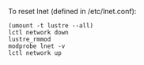 To reset lnet (defined in /etc/lnet.conf):

    (umount -t lustre --all)
    lctl network down
    lustre_rmmod
    modprobe lnet -v
    lctl network up
